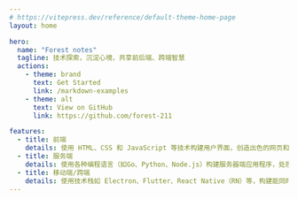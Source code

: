 ```yaml
---
# https://vitepress.dev/reference/default-theme-home-page
layout: home

hero:
  name: "Forest notes"
  tagline: 技术探索，沉淀心境，共享前后端、跨端智慧
  actions:
    - theme: brand
      text: Get Started
      link: /markdown-examples
    - theme: alt
      text: View on GitHub
      link: https://github.com/forest-211

features:
  - title: 前端
    details: 使用 HTML、CSS 和 JavaScript 等技术构建用户界面，创造出色的网页和应用程序，提供无缝的用户体验和交互效果。
  - title: 服务端
    details: 使用各种编程语言（如Go、Python、Node.js）构建服务器端应用程序，处理数据和逻辑，为前端和移动端提供功能和服务。
  - title: 移动端/跨端
    details: 使用技术栈如 Electron、Flutter、React Native（RN）等，构建能同时运行在多个平台（如iOS和Android）的应用程序，提供统一的用户体验和功能。
---
```


